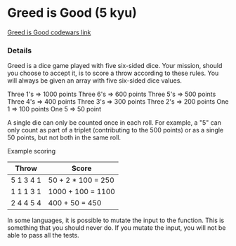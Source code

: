 # Greed is Good (5 kyu)
[Greed is Good codewars link](https://www.codewars.com/kata/5270d0d18625160ada0000e4)

### Details
Greed is a dice game played with five six-sided dice. Your mission, should you choose to accept it, is to score a throw according to these rules. You will always be given an array with five six-sided dice values.

 Three 1's => 1000 points
 Three 6's =>  600 points
 Three 5's =>  500 points
 Three 4's =>  400 points
 Three 3's =>  300 points
 Three 2's =>  200 points
 One   1   =>  100 points
 One   5   =>   50 point

A single die can only be counted once in each roll. For example, a "5" can only count as part of a triplet (contributing to the 500 points) or as a single 50 points, but not both in the same roll.

Example scoring


 Throw | Score
 --- | ---
 5 1 3 4 1 | 50 + 2 * 100 = 250
 1 1 1 3 1 | 1000 + 100 = 1100
 2 4 4 5 4 | 400 + 50 = 450

In some languages, it is possible to mutate the input to the function. This is something that you should never do. If you mutate the input, you will not be able to pass all the tests.